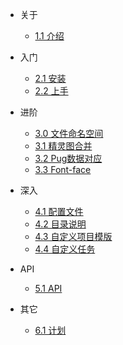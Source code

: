 - 关于
  - [1.1 介绍](zh-cn/about)
  
- 入门
  - [2.1 安装](zh-cn/install)
  - [2.2 上手](zh-cn/start)

- 进阶
  - [3.0 文件命名空间](zh-cn/promise)
  - [3.1 精灵图合并](zh-cn/sprite)
  - [3.2 Pug数据对应](zh-cn/pug)
  - [3.3 Font-face](zh-cn/fontface)
  
- 深入
  - [4.1 配置文件](zh-cn/config)
  - [4.2 目录说明](zh-cn/fwsdir)
  - [4.3 自定义项目模版](zh-cn/template)
  - [4.4 自定义任务](zh-cn/task)
  
- API
  - [5.1 API](zh-cn/api)

- 其它
  - [6.1 计划](zh-cn/plan)